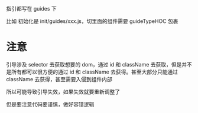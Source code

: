 指引都写在 guides 下

比如 初始化是 
init/guides/xxx.js，切里面的组件需要 guideTypeHOC 包裹

# 注意

引导涉及 selector 去获取想要的 dom，通过 id 和 className 去获取，但是并不是所有都可以很方便的通过 id 和 className 去获得。甚至大部分只能通过 className 去获得，甚至需要入侵到组件内部

所以可能导致引导失效，如果失效就要重新调整了

但是要注意代码要谨慎，做好容错逻辑

